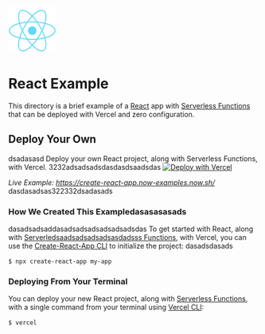 ![React Logo](https://github.com/vercel/vercel/blob/master/packages/frameworks/logos/react.svg)

# React Example

This directory is a brief example of a [React](https://reactjs.org/) app with [Serverless Functions](https://vercel.com/docs/v2/serverless-functions/introduction) that can be deployed with Vercel and zero configuration.

## Deploy Your Own
dsadasasd
Deploy your own React project, along with Serverless Functions, with Vercel.
3232adsadsadsdasdasdsaadsdas
[![Deploy with Vercel](https://vercel.com/button)](https://vercel.com/import/project?template=https://github.com/vercel/vercel/tree/master/examples/create-react-app-functions)

_Live Example: https://create-react-app.now-examples.now.sh/_
dasdasadsas322332dsadasads
### How We Created This Exampledasasasasads
dasadsadsaddasadsadsadsadsadsadsdas
To get started with React, along with [Serverledsaadsadsadsadsasdadsss Functions](https://vercel.com/docs/v2/serverless-functions/introduction), with Vercel, you can use the [Create-React-App CLI](https://reactjs.org/docdsadasadsadss/create-a-new-react-app.html#create-react-app) to initialize the project:
dasadsdasads
```shell
$ npx create-react-app my-app
```

### Deploying From Your Terminal

You can deploy your new React project, along with [Serverless Functions](https://vercel.com/docs/v2/serverless-functions/introduction), with a single command from your terminal using [Vercel CLI](https://vercel.com/download):

```shell
$ vercel
```
